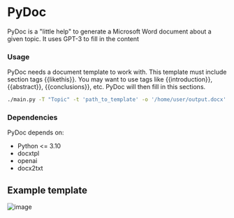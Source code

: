 # PyDoc
PyDoc is a "little help" to generate a Microsoft Word document about a given topic. It uses GPT-3 to fill in the content

### Usage
PyDoc needs a document template to work with. This template must include section tags {{likethis}}. You may want to use tags like {{introduction}}, {{abstract}}, {{conclusions}}, etc.
PyDoc will then fill in this sections.
```bash
./main.py -T "Topic" -t 'path_to_template' -o '/home/user/output.docx'
```


### Dependencies
PyDoc depends on:
- Python <= 3.10
- docxtpl
- openai
- docx2txt

## Example template
![image](https://user-images.githubusercontent.com/63943396/221334897-9fef4d84-4a21-4312-b1d0-d12338df77d0.png)
